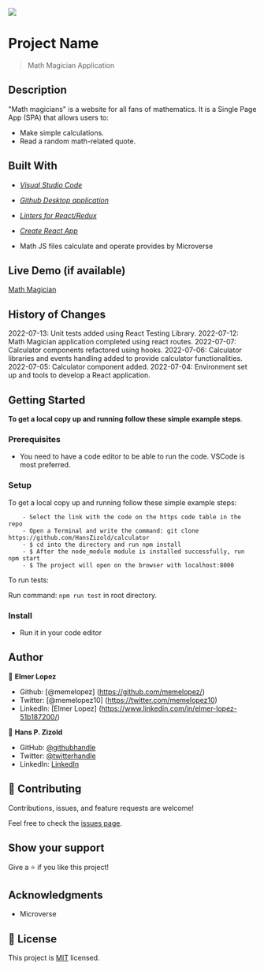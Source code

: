 ![](https://img.shields.io/badge/Microverse-blueviolet)

# Project Name

> Math Magician Application

## Description

"Math magicians" is a website for all fans of mathematics. It is a Single Page App (SPA) that allows users to:

- Make simple calculations.
- Read a random math-related quote.

## Built With

- *[Visual Studio Code](https://code.visualstudio.com/)*

- *[Github Desktop application](https://desktop.github.com/)*

- *[Linters for React/Redux](https://github.com/microverseinc/linters-config/tree/master/react-redux)*

- *[Create React App](https://github.com/facebook/create-react-app)*

- Math JS files calculate and operate provides by Microverse

## Live Demo (if available)

[Math Magician](https://hanszizold.github.io/calculator/)

## History of Changes

2022-07-13: Unit tests added using React Testing Library.
2022-07-12: Math Magician application completed using react routes.
2022-07-07: Calculator components refactored using hooks.
2022-07-06: Calculator libraries and events handling added to provide calculator functionalities.
2022-07-05: Calculator component added.
2022-07-04: Environment set up and tools to develop a React application.

## Getting Started

**To get a local copy up and running follow these simple example steps**.

### Prerequisites

- You need to have a code editor to be able to run the code. VSCode is most preferred.

### Setup
To get a local copy up and running follow these simple example steps:

```
    - Select the link with the code on the https code table in the repo
    - Open a Terminal and write the command: git clone https://github.com/HansZizold/calculator
    - $ cd into the directory and run npm install
    - $ After the node_module module is installed successfully, run npm start
    - $ The project will open on the browser with localhost:8000
```

To run tests: 

Run command: `npm run test` in root directory. 

### Install

- Run it in your code editor

## Author

👤 **Elmer Lopez**

- Github: [@memelopez] (https://github.com/memelopez/) 
- Twitter: [@memelopez10] (https://twitter.com/memelopez10) 
- LinkedIn: [Elmer Lopez] (https://www.linkedin.com/in/elmer-lopez-51b187200/)

👤 **Hans P. Zizold**

- GitHub: [@githubhandle](https://github.com/HansZizold)
- Twitter: [@twitterhandle](https://twitter.com/hanzio27)
- LinkedIn: [LinkedIn](https://www.linkedin.com/in/hans-paul-zizold-37129037/)

## 🤝 Contributing

Contributions, issues, and feature requests are welcome!

Feel free to check the [issues page](https://github.com/HansZizold/calculator/issues).

## Show your support

Give a ⭐️ if you like this project!

## Acknowledgments

- Microverse

## 📝 License

This project is [MIT](https://github.com/IjayAbby/Web-Scraper-Ruby-Capstone-Project/blob/development/LICENSE) licensed.

